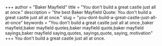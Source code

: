+++
author = "Baker Mayfield"
title = "You don't build a great castle just all at once."
description = "the best Baker Mayfield Quote: You don't build a great castle just all at once."
slug = "you-dont-build-a-great-castle-just-all-at-once"
keywords = "You don't build a great castle just all at once.,baker mayfield,baker mayfield quotes,baker mayfield quote,baker mayfield sayings,baker mayfield saying,quotes, sayings,quote, saying, motivation"
+++
You don't build a great castle just all at once.
